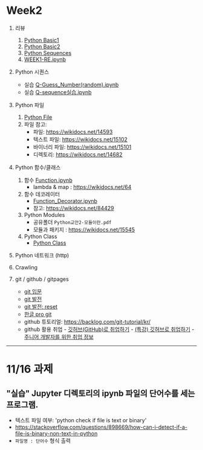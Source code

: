# Week2

1. 리뷰
      1. [Python Basic1](notebooks/1-02Basic_0.ipynb)
      1. [Python Basic2](notebooks/1-03Basic2.ipynb)
      2. [Python Sequences](notebooks/1-05Sequence_0.ipynb)
      3. [WEEK1-RE.ipynb](notebooks/WEEK1-RE.ipynb)

1. Python 시퀀스
    - 실습 [Q-Guess_Number(random).ipynb](notebooks/Q-Guess_Number(random).ipynb)
    - 실습 [Q-sequence실습.ipynb](notebooks/Q-sequence실습.ipynb)
2. Python 파일
    1. [Python File](notebooks/1-17File-0.ipynb)
    2. 파일 참고:
         - 파일: https://wikidocs.net/14593
         - 텍스트 파일: https://wikidocs.net/15102
         - 바이너리 파일: https://wikidocs.net/15101
         - 디렉토리: https://wikidocs.net/14682

4. Python 함수/클래스
    1. 함수 [Function.ipynb](notebooks/1-06Function.ipynb)
         - lambda & map : https://wikidocs.net/64
    3. 함수 데코레이터
         - [Function_Decorator.ipynb](notebooks/1-06Function_Decorator.ipynb)
         - 참고: https://wikidocs.net/84429
    4. Python Modules
         - 공유폴더 `Python교안2-모듈이란.pdf`
         - 모듈과 패키지 : https://wikidocs.net/15545
    4. Python Class
         - [Python Class](notebooks/1-07Class_0.ipynb)


6. Python 네트워크 (http)
7. Crawling
8. git / github / gitpages

    - [git 입문](https://backlog.com/git-tutorial/kr/intro/intro1_1.html)
    - [git 발전](https://backlog.com/git-tutorial/kr/stepup/stepup1_1.html)
    - [git 발전: reset](https://backlog.com/git-tutorial/kr/stepup/stepup7_3.html)
    - [한글 pro git](https://git-scm.com/book/ko/v2)
    - github 튜토리얼: https://backlog.com/git-tutorial/kr/
    - github 활용 취업
          - [깃허브(GitHub)로 취업하기](https://sujinlee.me/professional-github/)
          - [(특강) 깃허브로 취업하기](https://dataitgirls2.github.io/tutorial/Tutorial_180803_GettingJobGithub.html)
          - [주니어 개발자를 위한 취업 정보](https://github.com/jojoldu/junior-recruit-scheduler)


---
<!-- 과제
1. Comprehensions 추가
-->


# 11/16 과제

## "실습" Jupyter 디렉토리의 ipynb 파일의 단어수를 세는 프로그램.
 - 텍스트 파일 여부: 'python check if file is text or binary'
 - https://stackoverflow.com/questions/898669/how-can-i-detect-if-a-file-is-binary-non-text-in-python
 - `파일명 : 단어수` 형식 출력
